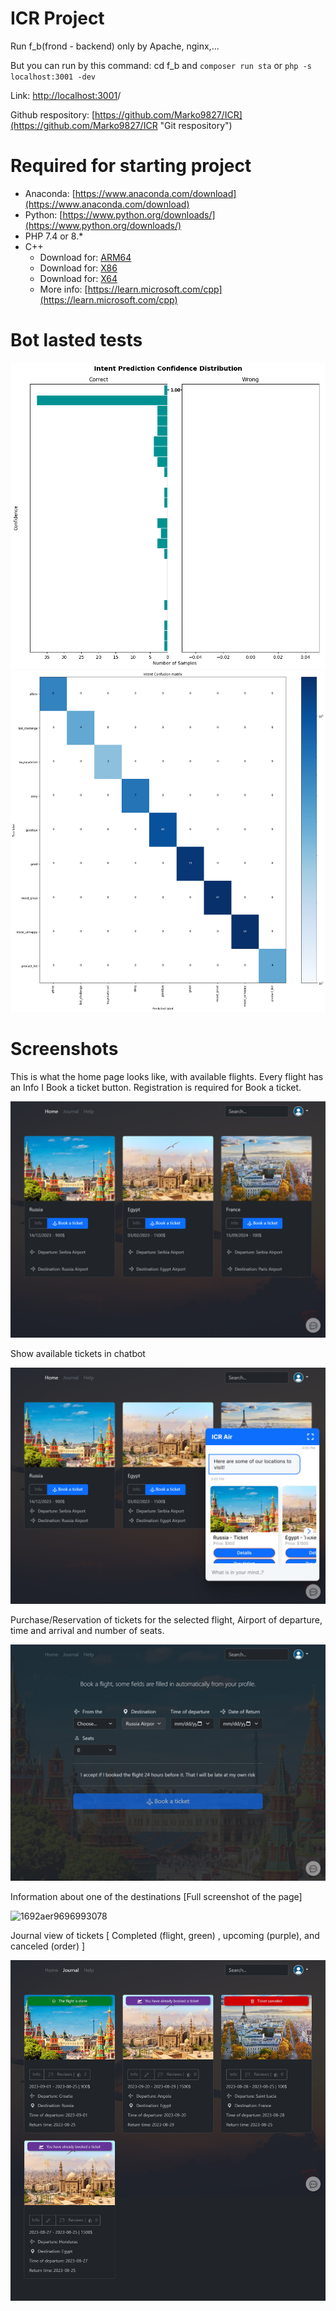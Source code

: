 # ICR Project

Run f_b(frond - backend) only by Apache, nginx,...

But you can run by this command: cd f_b and `composer run sta` or `php -s localhost:3001 -dev`

Link: [http://localhost:3001](http://localhost:3001/f_b/)/

Github respository: [https://github.com/Marko9827/ICR](https://github.com/Marko9827/ICR "Git respository")



# Required for starting project

* Anaconda: [https://www.anaconda.com/download](https://www.anaconda.com/download)
* Python: [https://www.python.org/downloads/](https://www.python.org/downloads/)
* PHP 7.4 or 8.*
* C++
  * Download for: [ARM64](https://aka.ms/vs/17/release/vc_redist.x64.exe)
  * Download for: [X86](https://aka.ms/vs/17/release/vc_redist.x86.exe)
  * Download for: [X64](https://aka.ms/vs/17/release/vc_redist.x64.exe)
  * More info: [https://learn.microsoft.com/cpp](https://learn.microsoft.com/cpp)

# Bot lasted tests

![1692969699078](./bot/results/intent_histogram.png)
![1692969699078](./bot/results/intent_confusion_matrix.png)


# Screenshots

This is what the home page looks like, with available flights. Every flight has an Info I Book a ticket button.
Registration is required for Book a ticket.

![1692969699078](./ICR/ICR_1.png)

Show available tickets in chatbot

![1692969699078](./ICR/ICR_2.png)

Purchase/Reservation of tickets for the selected flight, Airport of departure, time and arrival and number of seats.

![16929696993078](./ICR/ICR_3.png)

Information about one of the destinations [Full screenshot of the page]

![1692aer9696993078](./ICR/ICR_4.png)

Journal view of tickets [ Completed (flight, green) , upcoming (purple), and canceled (order) ]

![169aer2969699078](./ICR/ICR_5.png)
